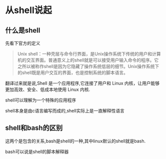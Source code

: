 # 从shell说起

## 什么是shell
先看下官方的定义

> Unix shell：一种壳层与命令行界面，是Unix操作系统下传统的用户和计算机的交互界面。普通意义上的shell就是可以接受用户输入命令的程序。它之所以被称作shell是因为它隐藏了操作系统低层的细节。Unix操作系统下的shell既是用户交互的界面，也是控制系统的脚本语言。

翻译过来就是说,Shell 是一个应用程序,它连接了用户和 Linux 内核，让用户能够更加高效、安全、低成本地使用 Linux 内核.

shell可以理解为一个特殊的应用程序

shell本身是由c语言编写而成的,shell实际上是一直解释性语言

## shell和bash的区别
这两个是包含的关系,bash是shell的一种,其中linux默认的shell就是bash.

bash可以说是shell的脚本解释器

